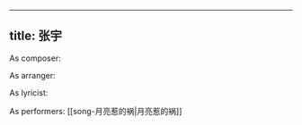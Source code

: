 
---
title: 张宇
---
As composer: 

As arranger: 

As lyricist: 

As performers: [[song-月亮惹的祸|月亮惹的祸]]
